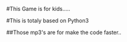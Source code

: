 #This Game is for kids.....

#This is totaly based on Python3

##Those mp3's are for make the code faster..


